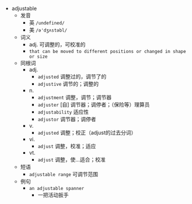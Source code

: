 - adjustable
  - 发音
    - 英 `/undefined/`
    - 美 `/ə'dʒʌstəbl/`
  - 词义
    - adj. 可调整的，可校准的
    - `that can be moved to different positions or changed in shape or size`
  - 同根词
    - adj.
      - `adjusted` 调整过的，调节了的
      - `adjustive` 调节的；调整的
    - n.
      - `adjustment` 调整，调节；调节器
      - `adjuster` [自] 调节器；调停者；（保险等）理算员
      - `adjustability` 适应性
      - `adjustor` 调节器；调停者
    - v.
      - `adjusted` 调整；校正（adjust的过去分词）
    - vi.
      - `adjust` 调整，校准；适应
    - vt.
      - `adjust` 调整，使…适合；校准
  - 短语
    - `adjustable range` 可调节范围 
  - 例句
    - `an adjustable spanner`
      - 一把活动扳手

